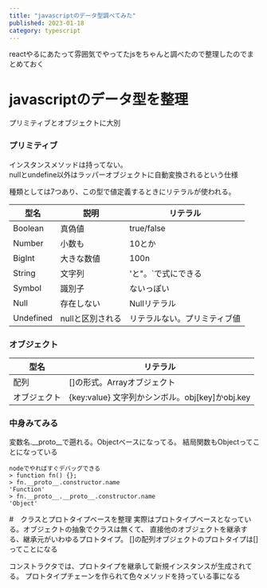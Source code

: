 ```yaml
---
title: "javascriptのデータ型調べてみた"
published: 2023-01-18
category: typescript
---
```


reactやるにあたって雰囲気でやってたjsをちゃんと調べたので整理したのでまとめておく

# javascriptのデータ型を整理

プリミティブとオブジェクトに大別

### プリミティブ

インスタンスメソッドは持ってない。  
nullとundefine以外はラッパーオブジェクトに自動変換されるという仕様  

種類としては7つあり、この型で値定義するときにリテラルが使われる。

|  型名  |  説明  |  リテラル  |
| ---- | ---- | ---- |
|  Boolean  |  真偽値  |  true/false  |
|  Number  |  小数も  |  10とか  |
|  BigInt  |  大きな数値  |  100n  |
|  String  |  文字列  |  'と"。`で式にできる  |
|  Symbol  |  識別子  |  ないっぽい  |
|  Null  |  存在しない  |  Nullリテラル  |
|  Undefined  |  nullと区別される  |  リテラルない。プリミティブ値 |

### オブジェクト

|  型名  |  リテラル  |
| ---- | ---- |
|  配列 |  []の形式。Arrayオブジェクト  |
|  オブジェクト  | {key:value} 文字列かシンボル。obj[key]かobj.key  |

### 中身みてみる

変数名.__proto__で遡れる。Objectベースになってる。
結局関数もObjectってことになっている

```
nodeでやればすぐデバッグできる
> function fn() {};
> fn.__proto__.constructor.name
'Function'
> fn.__proto__.__proto__.constructor.name
'Object'
```

#　クラスとプロトタイプベースを整理
実際はプロトタイプベースとなっている。オブジェクトの抽象でクラスは無くて、
直接他のオブジェクトを継承する、継承元がいわゆるプロトタイプ。
[]の配列オブジェクトのプロトタイプは[]ってことになる

コンストラクタでは、プロトタイプを継承して新規インスタンスが生成されてる。
プロトタイプチェーンを作られて色々メソッドを持っている事になる  